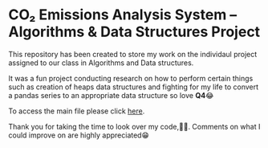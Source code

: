 # CO₂ Emissions Analysis System – Algorithms & Data Structures Project
This repository has been created to store my work on the individaul project assigned to our class in Algorithms and Data structures.

It was a fun project conducting research on how to perform certain things such as creation of heaps data structures and fighting for my life to convert a pandas series to an appropriate data structure so love **Q4**😂 

To access the main file please click [here](IndivC.py).

Thank you for taking the time to look over my code,🙇‍♂️. Comments on what I could improve on are highly appreciated😁
